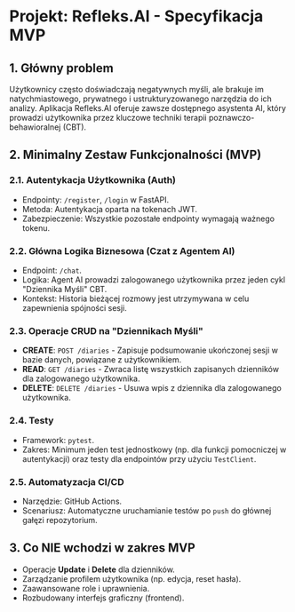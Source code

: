 # Projekt: Refleks.AI - Specyfikacja MVP

## 1. Główny problem

Użytkownicy często doświadczają negatywnych myśli, ale brakuje im natychmiastowego, prywatnego i ustrukturyzowanego narzędzia do ich analizy. Aplikacja Refleks.AI oferuje zawsze dostępnego asystenta AI, który prowadzi użytkownika przez kluczowe techniki terapii poznawczo-behawioralnej (CBT).

## 2. Minimalny Zestaw Funkcjonalności (MVP)

### 2.1. Autentykacja Użytkownika (Auth)
- Endpointy: `/register`, `/login` w FastAPI.
- Metoda: Autentykacja oparta na tokenach JWT.
- Zabezpieczenie: Wszystkie pozostałe endpointy wymagają ważnego tokenu.

### 2.2. Główna Logika Biznesowa (Czat z Agentem AI)
- Endpoint: `/chat`.
- Logika: Agent AI prowadzi zalogowanego użytkownika przez jeden cykl "Dziennika Myśli" CBT.
- Kontekst: Historia bieżącej rozmowy jest utrzymywana w celu zapewnienia spójności sesji.

### 2.3. Operacje CRUD na "Dziennikach Myśli"
- **CREATE**: `POST /diaries` - Zapisuje podsumowanie ukończonej sesji w bazie danych, powiązane z użytkownikiem.
- **READ**: `GET /diaries` - Zwraca listę wszystkich zapisanych dzienników dla zalogowanego użytkownika.
- **DELETE**: `DELETE /diaries` - Usuwa wpis z dziennika dla zalogowanego użytkownika.

### 2.4. Testy
- Framework: `pytest`.
- Zakres: Minimum jeden test jednostkowy (np. dla funkcji pomocniczej w autentykacji) oraz testy dla endpointów przy użyciu `TestClient`.

### 2.5. Automatyzacja CI/CD
- Narzędzie: GitHub Actions.
- Scenariusz: Automatyczne uruchamianie testów po `push` do głównej gałęzi repozytorium.

## 3. Co NIE wchodzi w zakres MVP
- Operacje **Update** i **Delete** dla dzienników.
- Zarządzanie profilem użytkownika (np. edycja, reset hasła).
- Zaawansowane role i uprawnienia.
- Rozbudowany interfejs graficzny (frontend).